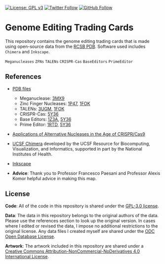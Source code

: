 [![License: GPL v3](https://img.shields.io/badge/License-GPL%20v3-blue.svg?style=flat-square)](https://www.gnu.org/licenses/gpl-3.0)
[![Twitter Follow](https://img.shields.io/twitter/follow/kartik_lakshmi.svg?style=flat-square&logo=twitter&label=Follow)](https://twitter.com/kartik_lakshmi)
[![GitHub Follow](https://img.shields.io/github/followers/Kartik-Lakshmi.svg?style=flat-square&logo=github&label=Follow)](https://github.com/Kartik-Lakshmi)


# Genome Editing Trading Cards
This repository contains the genome editing trading cards that is made using open-source data from the [RCSB PDB](https://www.rcsb.org/). Software used includes `Chimera` and `Inkscape`.

`Meganucleases` `ZFNs` `TALENs` `CRISPR-Cas` `BaseEditors` `PrimeEditor`

## References

- [PDB files](https://www.rcsb.org/)
  - Meganuclease: [3MX9](https://www.rcsb.org/structure/3MX9)
  - Zinc Finger Nucleases: [1P47](https://www.rcsb.org/structure/1P47), [1FOK](https://www.rcsb.org/structure/1FOK)
  - TALENs: [3UGM](https://www.rcsb.org/structure/3UGM), [1FOK](https://www.rcsb.org/structure/1FOK)
  - CRISPR-Cas: [5Y36](https://www.rcsb.org/structure/5Y36)
  - Base Editors: [1Z3A](https://www.rcsb.org/structure/1z3a), [5Y36](https://www.rcsb.org/structure/5Y36)
  - Prime Editor: [1RTD](https://www.rcsb.org/structure/1RTD), [5Y36](https://www.rcsb.org/structure/5Y36)
 
- [Applications of Alternative Nucleases in the Age of CRISPR/Cas9](https://www.ncbi.nlm.nih.gov/pmc/articles/PMC5751168/)
 
- [UCSF Chimera](https://www.ncbi.nlm.nih.gov/pubmed/15264254) developed by the UCSF Resource for Biocomputing, Visualization, and Informatics, supported in part by the National Institutes of Health. 

- [Inkscape](https://inkscape.org/)

- **Advice**: Thank you to Professor Francesco Paesani and Professor Alexis Komor helpful advice in making this map.

## License

**Code**: All of the code in this repository is shared under the [GPL-3.0 license](https://www.gnu.org/licenses/gpl-3.0).

**Data**: The data in this repository belongs to the original authors of the data. Please use the references section to look up the original version. In cases where I edited or revised the data, I impose no additional restrictions to the original license. Any data files I created myself are shared under the [ODC Open Database License](https://opendatacommons.org/licenses/odbl/summary/).

**Artwork**: The artwork included in this repository are shared under a [Creative Commons Attribution-NonCommercial-NoDerivatives 4.0 International License](https://creativecommons.org/licenses/by-nc-nd/4.0/).
